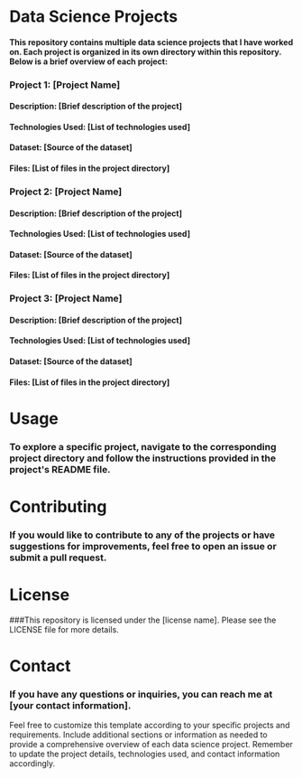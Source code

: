 # Data Science Projects

#### This repository contains multiple data science projects that I have worked on. Each project is organized in its own directory within this repository. Below is a brief overview of each project:

### Project 1: [Project Name]
#### Description: [Brief description of the project]
#### Technologies Used: [List of technologies used]
#### Dataset: [Source of the dataset]
#### Files: [List of files in the project directory]

### Project 2: [Project Name]
#### Description: [Brief description of the project]
#### Technologies Used: [List of technologies used]
#### Dataset: [Source of the dataset]
#### Files: [List of files in the project directory]

### Project 3: [Project Name]
#### Description: [Brief description of the project]
#### Technologies Used: [List of technologies used]
#### Dataset: [Source of the dataset]
#### Files: [List of files in the project directory]

# Usage
### To explore a specific project, navigate to the corresponding project directory and follow the instructions provided in the project's README file.

# Contributing
### If you would like to contribute to any of the projects or have suggestions for improvements, feel free to open an issue or submit a pull request.

# License
###This repository is licensed under the [license name]. Please see the LICENSE file for more details.

# Contact
### If you have any questions or inquiries, you can reach me at [your contact information].
Feel free to customize this template according to your specific projects and requirements. Include additional sections or information as needed to provide a comprehensive overview of each data science project. Remember to update the project details, technologies used, and contact information accordingly.

